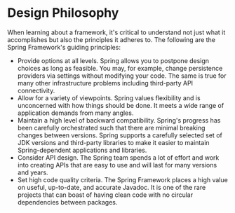 # Design Philosophy

When learning about a framework, it's critical to understand not just what it accomplishes but also the principles it adheres to. The following are the Spring Framework's guiding principles:

- Provide options at all levels. Spring allows you to postpone design choices as long as feasible. You may, for example, change persistence providers via settings without modifying your code. The same is true for many other infrastructure problems including third-party API connectivity.
- Allow for a variety of viewpoints. Spring values flexibility and is unconcerned with how things should be done. It meets a wide range of application demands from many angles.
- Maintain a high level of backward compatibility. Spring's progress has been carefully orchestrated such that there are minimal breaking changes between versions. Spring supports a carefully selected set of JDK versions and third-party libraries to make it easier to maintain Spring-dependent applications and libraries.
- Consider API design. The Spring team spends a lot of effort and work into creating APIs that are easy to use and will last for many versions and years.
- Set high code quality criteria. The Spring Framework places a high value on useful, up-to-date, and accurate Javadoc. It is one of the rare projects that can boast of having clean code with no circular dependencies between packages.